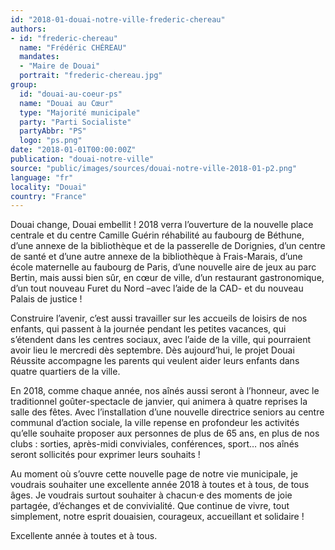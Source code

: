 ```yaml
---
id: "2018-01-douai-notre-ville-frederic-chereau"
authors:
- id: "frederic-chereau"
  name: "Frédéric CHÉREAU"
  mandates: 
  - "Maire de Douai"
  portrait: "frederic-chereau.jpg"
group:
  id: "douai-au-coeur-ps"
  name: "Douai au Cœur"
  type: "Majorité municipale"
  party: "Parti Socialiste"
  partyAbbr: "PS"
  logo: "ps.png"
date: "2018-01-01T00:00:00Z"
publication: "douai-notre-ville"
source: "public/images/sources/douai-notre-ville-2018-01-p2.png"
language: "fr"
locality: "Douai"
country: "France"
---
```


Douai change, Douai embellit ! 2018 verra l’ouverture de la nouvelle place centrale et du centre Camille Guérin réhabilité au faubourg de Béthune, d’une annexe de la bibliothèque et de la passerelle de Dorignies, d’un centre de santé et d’une autre annexe de la bibliothèque à Frais-Marais, d’une école maternelle au faubourg de Paris, d’une nouvelle aire de jeux au parc Bertin, mais aussi bien sûr, en cœur de ville, d’un restaurant gastronomique, d’un tout nouveau Furet du Nord –avec l’aide de la CAD- et du nouveau Palais de justice !

Construire l’avenir, c’est aussi travailler sur les accueils de loisirs de nos enfants, qui passent à la journée pendant les petites vacances, qui s’étendent dans les centres sociaux, avec l’aide de la ville, qui pourraient avoir lieu le mercredi dès septembre. Dès aujourd’hui, le projet Douai Réussite accompagne les parents qui veulent aider leurs enfants dans quatre quartiers de la ville.

En 2018, comme chaque année, nos aînés aussi seront à l’honneur, avec le traditionnel goûter-spectacle de janvier, qui animera à quatre reprises la salle des fêtes. Avec l’installation d’une nouvelle directrice seniors au centre communal d’action sociale, la ville repense en profondeur les activités qu’elle souhaite proposer aux personnes de plus de 65 ans, en plus de nos clubs : sorties, après-midi conviviales, conférences, sport… nos aînés seront sollicités pour exprimer leurs souhaits !

Au moment où s’ouvre cette nouvelle page de notre vie municipale, je voudrais souhaiter une excellente année 2018 à toutes et à tous, de tous âges. Je voudrais surtout souhaiter à chacun·e des moments de joie partagée, d’échanges et de convivialité. Que continue de vivre, tout simplement, notre esprit douaisien, courageux, accueillant et  solidaire !

Excellente année à toutes et à tous.
